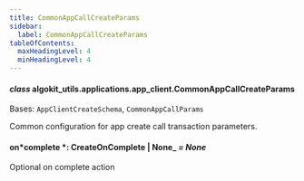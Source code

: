 ```yaml
---
title: CommonAppCallCreateParams
sidebar:
  label: CommonAppCallCreateParams
tableOfContents:
  maxHeadingLevel: 4
  minHeadingLevel: 4
---
```


#### _class_ algokit_utils.applications.app_client.CommonAppCallCreateParams

Bases: `AppClientCreateSchema`, `CommonAppCallParams`

Common configuration for app create call transaction parameters.

#### on*complete *: CreateOnComplete | None\_ _= None_

Optional on complete action
